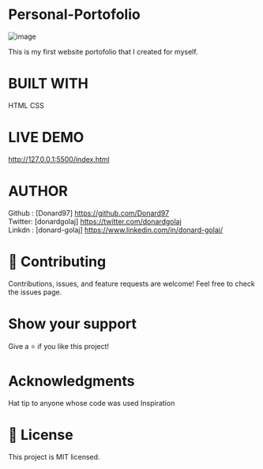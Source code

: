 # Personal-Portofolio

![image](https://user-images.githubusercontent.com/74506933/124952226-55e57180-e014-11eb-9970-21993938129c.png)

This is my first website portofolio that I created for myself.

# BUILT WITH
HTML
CSS

# LIVE DEMO
http://127.0.0.1:5500/index.html

# AUTHOR
Github : [Donard97] https://github.com/Donard97 <br>
Twitter: [donardgolaj] https://twitter.com/donardgolaj <br>
Linkdn : [donard-golaj] https://www.linkedin.com/in/donard-golaj/ <br>

# 🤝 Contributing
Contributions, issues, and feature requests are welcome!
Feel free to check the issues page.

# Show your support
Give a ⭐️ if you like this project!

# Acknowledgments
Hat tip to anyone whose code was used
Inspiration

# 📝 License
This project is MIT licensed.
